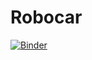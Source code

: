 # Robocar
[![Binder](https://mybinder.org/badge_logo.svg)](https://mybinder.org/v2/gh/LSBU-IOP/Robocar/main?labpath=robocar_simulation.ipynb)
